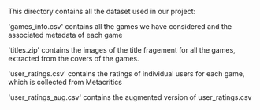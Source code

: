 This directory contains all the dataset used in our project:

'games_info.csv' contains all the games we have considered and the associated metadata of each game

'titles.zip' contains the images of the title fragement for all the games, extracted from the covers of the games.

'user_ratings.csv' contains the ratings of individual users for each game, which is collected from Metacritics

'user_ratings_aug.csv' contains the augmented version of user_ratings.csv